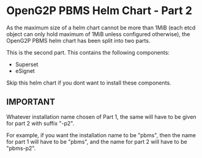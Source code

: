 # OpenG2P PBMS Helm Chart - Part 2

As the maximum size of a helm chart cannot be more than 1MiB (each etcd object can only hold maximum of 1MiB unless configured otherwise), the OpenG2P PBMS helm chart has been split into two parts.

This is the second part. This contains the following components:

- Superset
- eSignet

Skip this helm chart if you dont want to install these components.

## IMPORTANT

Whatever installation name chosen of Part 1, the same will have to be given for part 2 with suffix "-p2".

For example, if you want the installation name to be "pbms", then the name for part 1 will have to be "pbms", and the name for part 2 will have to be "pbms-p2".
